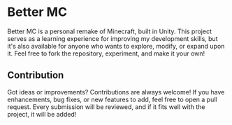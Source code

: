 # Better MC  

Better MC is a personal remake of Minecraft, built in Unity. This project serves as a learning experience for improving my development skills, but it's also available for anyone who wants to explore, modify, or expand upon it. Feel free to fork the repository, experiment, and make it your own!  

## Contribution  

Got ideas or improvements? Contributions are always welcome! If you have enhancements, bug fixes, or new features to add, feel free to open a pull request. Every submission will be reviewed, and if it fits well with the project, it will be added!  

